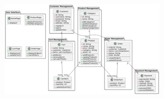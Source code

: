 ![](https://github.com/httthaor/Nhom2-CNPM/blob/788cc29ca024876c5d257fdd2442380c4afd3513/Labs/Lab06/ClassDiagram.jpg)
